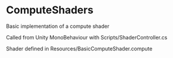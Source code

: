 # ComputeShaders
 Basic implementation of a compute shader
 
 Called from Unity MonoBehaviour with Scripts/ShaderController.cs
 
 Shader defined in Resources/BasicComputeShader.compute
